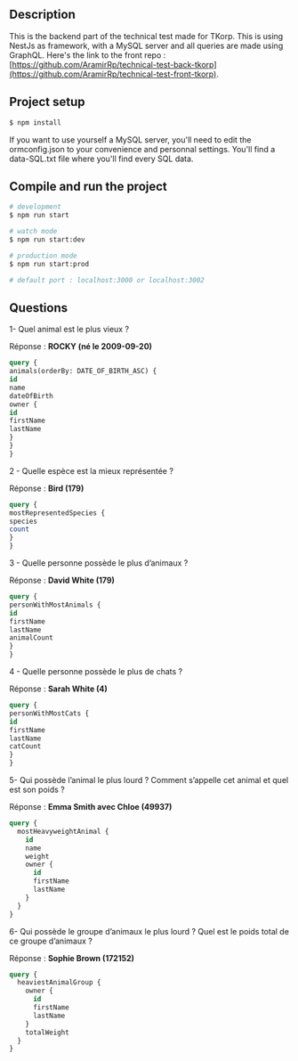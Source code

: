 ## Description

This is the backend part of the technical test made for TKorp. This is using NestJs as framework, with a MySQL server and all queries are made using GraphQL.  Here's the link to the front repo : [https://github.com/AramirRp/technical-test-back-tkorp](https://github.com/AramirRp/technical-test-front-tkorp).

## Project setup

```bash
$ npm install
```

If you want to use yourself a MySQL server, you'll need to edit the ormconfig.json to your convenience and personnal settings. You'll find a data-SQL.txt file where you'll find every SQL data.


## Compile and run the project

```bash
# development
$ npm run start

# watch mode
$ npm run start:dev 

# production mode
$ npm run start:prod

# default port : localhost:3000 or localhost:3002

```

## Questions

1- Quel animal est le plus vieux ?

Réponse : **ROCKY (né le 2009-09-20)**

```sql
query {
animals(orderBy: DATE_OF_BIRTH_ASC) {
id
name
dateOfBirth
owner {
id
firstName
lastName
}
}
}
```
2 - Quelle espèce est la mieux représentée ? 

Réponse : **Bird (179)**

```sql
query {
mostRepresentedSpecies {
species
count
}
}
```
3 - Quelle personne possède le plus d’animaux ? 

Réponse : **David White (179)**

```sql
query {
personWithMostAnimals {
id
firstName
lastName
animalCount
}
}
```
4 - Quelle personne possède le plus de chats ? 

Réponse : **Sarah White (4)**


```sql
query {
personWithMostCats {
id
firstName
lastName
catCount
}
}
```
5- Qui possède l’animal le plus lourd ? Comment s’appelle cet animal et quel est
son poids ?

Réponse : **Emma Smith avec Chloe (49937)**


```sql
query {
  mostHeavyweightAnimal {
    id
    name
    weight
    owner {
      id
      firstName
      lastName
    }
  }
}
```
6- Qui possède le groupe d’animaux le plus lourd ? Quel est le poids total de ce
groupe d’animaux ? 

Réponse : **Sophie Brown (172152)**


```sql
query {
  heaviestAnimalGroup {
    owner {
      id
      firstName
      lastName
    }
    totalWeight
  }
}
```
